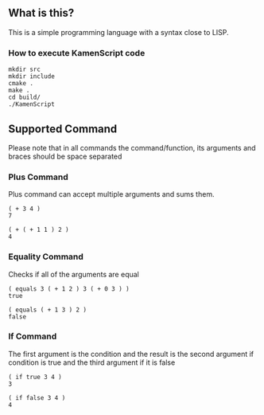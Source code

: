 ## What is this?

This is a simple programming language with a syntax close to LISP.

### How to execute KamenScript code 
```
mkdir src
mkdir include
cmake .
make .
cd build/
./KamenScript
```

## Supported Command 
Please note that in all commands the command/function, its arguments and braces should be space separated
### Plus Command
Plus command can accept multiple arguments and sums them.
```
( + 3 4 )
7
```
```
( + ( + 1 1 ) 2 )
4
```
### Equality Command
Checks if all of the arguments are equal
```
( equals 3 ( + 1 2 ) 3 ( + 0 3 ) )
true
```
```
( equals ( + 1 3 ) 2 )
false
```
### If Command
The first argument is the condition and the result is the second argument if condition is true and the third argument if it is false
```
( if true 3 4 )
3
```
```
( if false 3 4 )
4
```
